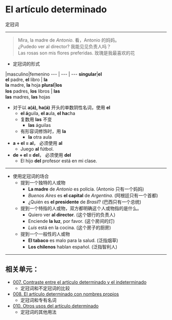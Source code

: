# El artículo determinado
定冠词

----

> Mira, la madre de _Antonio_. 看，Antonio 的妈妈。<br>
> ¿Pudedo ver al director? 我能见见负责人吗？<br>
> Las rosas son mis flores preferidas. 玫瑰是我最喜欢的花

- 定冠词的形式

|masculino|femenino
--- | --- | ---
**singular**|**el** <br> **el** padre, **el** libro | **la** <br> **la** madre, **la** hoja
**plural**|**los** <br> **los** padres, **los** libros | **las**　<br> **las** madres, **las** hojas

- 对于以 **a(á), ha(á)** 开头的单数阴性名词，使用 **el**
  - **el á**guila, **el a**ula, **el ha**cha
  - 复数用 **las** 不变
    - **las** águilas
  - 有形容词修饰时，用 **la**
    - **la** otra aula
- **a + el = al**， 必须使用 **al**
  - Juego **al** fútbol.
- **de + el = del**， 必须使用 **del**
  - El hijo **del** profesor está en mi clase.

---

- 使用定冠词的场合
  - 提到一个独特的人或物
    - **La madre** de _Antonio_ es policía. (Antonio 只有一个妈妈)
    - _Buenos Aires_ es **el capital** de _Argentina_. (阿根廷只有一个首都)
    - ¿Quién es **el presidente** de _Brasil_? (巴西只有一个总统)
  - 提到一个特指的人或物，双方都明确这个人或物指的是什么。
    - Quiero ver **al director**. (这个银行的负责人)
    - Enciende **la luz**, por favor. (这个房间的灯)
    - _Luis_ está en la cocina. (这个房子的厨房)
  - 提到一个一般性的人或物
    - **El tabaco** es malo para la salud. (泛指烟草)
    - **Los chilenos** hablan español. (泛指智利人)

----

## 相关单元：
- [007. Contraste entre el artículo determinado y el indeterminado](notes/007-un-perro-el-perro.md)
  - 定冠词和不定冠词的比较
- [008. El artículo determinado con nombres propios](notes/008-el-señor-alonso-la-calle-mayor.md)
  - 定冠词和专有名词
- [010. Otros usos del artículo determinado](notes/010-tocar-la-guitarra.md)
  - 定冠词的其他用法
